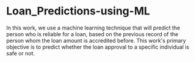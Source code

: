 # Loan_Predictions-using-ML
In this work, we use a machine learning technique that will predict the person who is reliable for a loan, based on the previous record of the person whom the loan amount is accredited before.
This work's primary objective is to predict whether the loan approval to a specific individual is safe or not.
